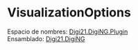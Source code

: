 # VisualizationOptions

Espacio de nombres: [Digi21.DigiNG.Plugin](../../)  
Ensamblado: [Digi21.DigiNG](../../../digi21.diging/)



